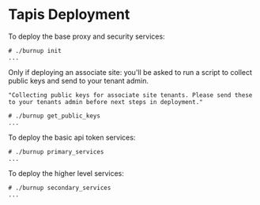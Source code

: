 # Tapis Deployment


To deploy the base proxy and security services:


    # ./burnup init 
    ...
    
Only if deploying an associate site: you'll be asked to run a script to collect public keys and send to your tenant admin.

    "Collecting public keys for associate site tenants. Please send these to your tenants admin before next steps in deployment."
    
    # ./burnup get_public_keys
    ...
    
To deploy the basic api token services:
    
    # ./burnup primary_services
    ...
    
To deploy the higher level services:

    # ./burnup secondary_services
    ...
